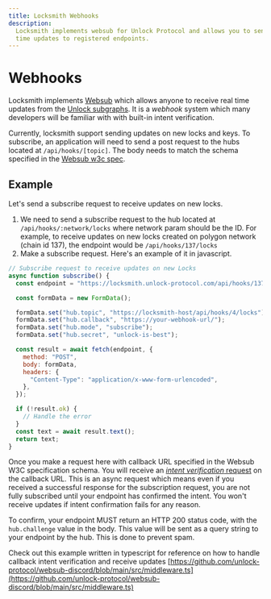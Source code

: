 ```yaml
---
title: Locksmith Webhooks
description:
  Locksmith implements websub for Unlock Protocol and allows you to send real
  time updates to registered endpoints.
---
```


# Webhooks

Locksmith implements [Websub](https://www.w3.org/TR/websub) which allows anyone to receive real time updates from the [Unlock subgraphs](subgraph/README). It is a _webhook_ system which many developers will be familiar with with built-in intent verification.

Currently, locksmith support sending updates on new locks and keys. To subscribe, an application will need to send a post request to the hubs located at `/api/hooks/[topic]`. The body needs to match the schema specified in the [Websub w3c spec](https://www.w3.org/TR/websub/#x5-1-subscriber-sends-subscription-request).

## Example

Let's send a subscribe request to receive updates on new locks.

1. We need to send a subscribe request to the hub located at `/api/hooks/:network/locks` where network param should be the ID. For example, to receive updates on new locks created on polygon network (chain id 137), the endpoint would be `/api/hooks/137/locks`
2. Make a subscribe request. Here's an example of it in javascript.

```javascript
// Subscribe request to receive updates on new Locks
async function subscribe() {
  const endpoint = "https://locksmith.unlock-protocol.com/api/hooks/137/locks";

  const formData = new FormData();

  formData.set("hub.topic", "https://locksmith-host/api/hooks/4/locks");
  formData.set("hub.callback", "https://your-webhook-url/");
  formData.set("hub.mode", "subscribe");
  formData.set("hub.secret", "unlock-is-best");

  const result = await fetch(endpoint, {
    method: "POST",
    body: formData,
    headers: {
      "Content-Type": "application/x-www-form-urlencoded",
    },
  });

  if (!result.ok) {
    // Handle the error
  }
  const text = await result.text();
  return text;
}
```

Once you make a request here with callback URL specified in the Websub W3C specification schema. You will receive an [_intent verification_ request](https://www.w3.org/TR/websub/#x5-3-hub-verifies-intent-of-the-subscriber) on the callback URL. This is an async request which means even if you received a successful response for the subscription request, you are not fully subscribed until your endpoint has confirmed the intent. You won't receive updates if intent confirmation fails for any reason.

To confirm, your endpoint MUST return an HTTP 200 status code, with the `hub.challenge` value in the body. This value will be sent as a query string to your endpoint by the hub. This is done to prevent spam.

Check out this example written in typescript for reference on how to handle callback intent verification and receive updates [https://github.com/unlock-protocol/websub-discord/blob/main/src/middleware.ts](https://github.com/unlock-protocol/websub-discord/blob/main/src/middleware.ts)
